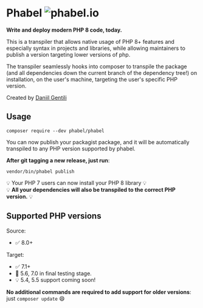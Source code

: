 # Phabel ![phabel.io](https://phabel.io/badge)

**Write and deploy modern PHP 8 code, today.**

This is a transpiler that allows native usage of PHP 8+ features and especially syntax in projects and libraries, while allowing maintainers to publish a version targeting lower versions of php.

The transpiler seamlessly hooks into composer to transpile the package (and all dependencies down the current branch of the dependency tree!) on installation, on the user's machine, targeting the user's specific PHP version.

Created by [Daniil Gentili](https://daniil.it)

## Usage

```
composer require --dev phabel/phabel
```

You can now publish your packagist package, and it will be automatically transpiled to any PHP version supported by phabel.  

**After git tagging a new release, just run**:

```
vendor/bin/phabel publish
```

💡 Your PHP 7 users can now install your PHP 8 library 💡  
💡 **All your dependencies will also be transpiled to the correct PHP version.** 💡

## Supported PHP versions

Source:
* ✅ 8.0+  

Target:
* ✅ 7.1+  
* 🐘 5.6, 7.0 in final testing stage.  
* 💡 5.4, 5.5 support coming soon!  

**No additional commands are required to add support for older versions**: just `composer update` 😄



